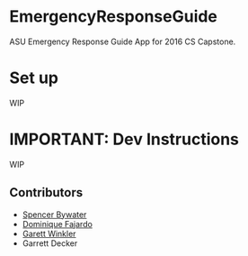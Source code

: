 # EmergencyResponseGuide
ASU Emergency Response Guide App for 2016 CS Capstone.

# Set up
WIP

# IMPORTANT: Dev Instructions
WIP

## Contributors
- [Spencer Bywater](https://github.com/spencerbyw)
- [Dominique Fajardo](https://github.com/dnfajard)
- [Garett Winkler](https://github.com/garettwinkler)
- Garrett Decker
